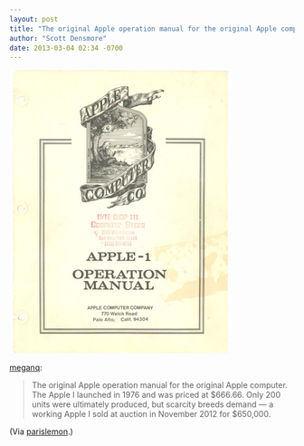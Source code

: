 ```yaml
---
layout: post
title: "The original Apple operation manual for the original Apple computer. The original Apple operation manual for the original..."
author: "Scott Densmore"
date: 2013-03-04 02:34 -0700
---
```


![Image](/assets/img/apple-manual.jpg)  
  
[meganq](http://meganq.tumblr.com/post/44479230330/the-original-apple-operation-manual-for-the):

> The original Apple operation manual for the original Apple computer. The Apple I launched in 1976 and was priced at $666.66. Only 200 units were ultimately produced, but scarcity breeds demand — a working Apple I sold at auction in November 2012 for $650,000.

(Via [parislemon](http://parislemon.com/).)